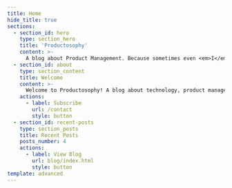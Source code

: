 ```yaml
---
title: Home
hide_title: true
sections:
  - section_id: hero
    type: section_hero
    title: 'Productosophy'
    content: >-
      A blog about Product Management. Because sometimes even <em>I</em> don't know what that means.
  - section_id: about
    type: section_content
    title: Welcome
    content: >-
      Welcome to Productosophy! A blog about technology, product management, and life. Check back often for new posts, or subscribe to the Productosophy newsletter for hot takes on PMing right in your inbox.
    actions:
      - label: Subscribe
        url: /contact
        style: button
  - section_id: recent-posts
    type: section_posts
    title: Recent Posts
    posts_number: 4
    actions:
      - label: View Blog
        url: blog/index.html
        style: button
template: advanced
---
```

